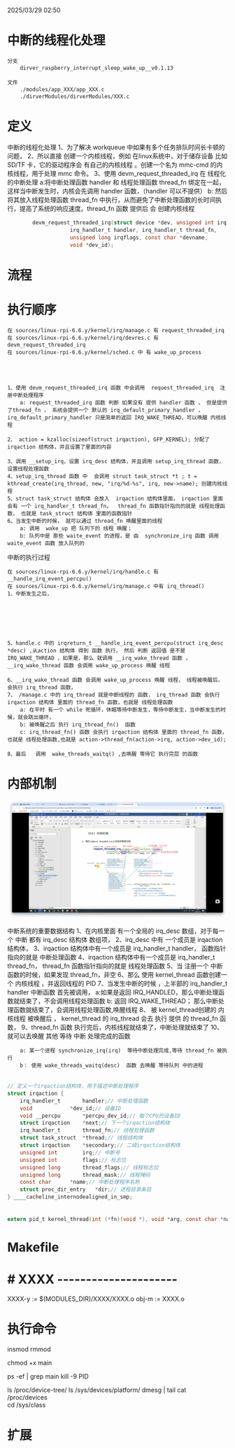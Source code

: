2025/03/29 02:50
# 中断的线程化处理
    分支
        dirver_raspberry_interrupt_sleep_wake_up__v0.1.13

    文件
        ./modules/app_XXX/app_XXX.c
        ./dirverModules/dirverModules/XXX.c

# 定义


中断的线程化处理
    1、为了解决 workqueue 中如果有多个任务排队时间长卡顿的问题，
    2、所以直接 创建一个内核线程，例如 在linux系统中，对于储存设备 比如 SD/TF 卡，它的驱动程序会 有自己的内核线程 。创建一个名为 mmc-cmd 的内核线程，用于处理 mmc 命令。
    3、使用  devm_request_threaded_irq 在 线程化的中断处理 
        a:将中断处理函数 handler 和 线程处理函数 thread_fn 绑定在一起，这样当中断发生时，内核会先调用 handler 函数，（handler 可以不提供）
        b: 然后将其放入线程处理函数 thread_fn 中执行，从而避免了中断处理函数的长时间执行，提高了系统的响应速度。thread_fn 函数 提供后 会 创建内核线程

```C
        devm_request_threaded_irq(struct device *dev, unsigned int irq,
                    irq_handler_t handler, irq_handler_t thread_fn,
                    unsigned long irqflags, const char *devname,
                    void *dev_id);

```






# 流程


# 执行顺序
    在 sources/linux-rpi-6.6.y/kernel/irq/manage.c 有 request_threaded_irq
    在 sources/linux-rpi-6.6.y/kernel/irq/devres.c 有 devm_request_threaded_irq
    在 sources/linux-rpi-6.6.y/kernel/sched.c 中 有 wake_up_process

    


    1、使用 devm_request_threaded_irq 函数 中会调用  request_threaded_irq  注册中断处理程序
        a: request_threaded_irq 函数 判断 如果没有 提供 handler 函数 ， 但是提供了thread_fn ， 系统会提供一个 默认的 irq_default_primary_handler ， irq_default_primary_handler 只是简单的返回 IRQ_WAKE_THREAD，可以唤醒 内核线程

    2、 action = kzalloc(sizeof(struct irqaction), GFP_KERNEL); 分配了 irqaction 结构体，并且设置了里面的内容

    3、调用 __setup_irq，设置 irq_desc 结构体，并且调用 setup_irq_thread 函数， 设置线程处理函数
    4、setup_irq_thread 函数 中  会调用 struct task_struct *t ; t = kthread_create(irq_thread, new, "irq/%d-%s", irq, new->name); 创建内核线程 
    5、struct task_struct 结构体 会放入  irqaction 结构体里面， irqaction 里面会有 一个 irq_handler_t thread_fn，  thread_fn 函数指针指向的就是 线程处理函数， 也就是 task_struct 结构体 里面的函数指针
    6、当发生中断的时候， 就可以通过 thread_fn 唤醒里面的线程
        a: 调用  wake_up 把 队列下的 线程 唤醒；
        b: 队列中是 那些 waite_event 的进程，是 由  synchronize_irq 函数 调用 waite_event 函数 放入队列的





中断的执行过程

    在 sources/linux-rpi-6.6.y/kernel/irq/handle.c 有 __handle_irq_event_percpu()
    在 sources/linux-rpi-6.6.y/kernel/irq/manage.c 中有 irq_thread()
    1、中断发生之后，






    5、handle.c 中的 irqreturn_t __handle_irq_event_percpu(struct irq_desc *desc) ,从action 结构体 得到 函数 执行， 然后 判断 返回值 是不是 IRQ_WAKE_THREAD ，如果是，那么 就调用 __irq_wake_thread 函数 ， __irq_wake_thread 函数 会调用 wake_up_process 唤醒 线程

    6、__irq_wake_thread 函数 会调用 wake_up_process 唤醒 线程， 线程被唤醒后，会执行 irq_thread 函数， 
    7、 /manage.c 中的 irq_thread 就是中断线程的 函数， irq_thread 函数 会执行 irqaction 结构体 里面的 thread_fn 函数，也就是 线程处理函数
        a: 在平时 有一个 while 死循环，休眠等待中断发生，等待中断发生，当中断发生的时候，就会跳出循环，
        b: 被唤醒之后 执行 irq_thread_fn()  函数
        c: irq_thread_fn() 函数 会执行 irqaction 结构体 里面的 thread_fn 函数，也就是 线程处理函数,也就是 action->thread_fn(action->irq, action->dev_id);
    
    8、最后   调用  wake_threads_waitq() ,去唤醒 等待它 执行完层 的函数


# 内部机制

![alt text](中断的线程化处理.png)

中断系统的重要数据结构
    1、在内核里面 有一个全局的 irq_desc 数组，对于每一个 中断 都有  irq_desc 结构体 数组项， 
    2、irq_desc 中有 一个成员是  irqaction 结构体，
    3、irqaction 结构体中有一个成员是  irq_handler_t handler，  函数指针指向的就是 中断处理函数
    4、irqaction 结构体中有一个成员是 irq_handler_t thread_fn，  thread_fn 函数指针指向的就是 线程处理函数
    5、当 注册一个 中断函数的时候，如果发现  thread_fn，非空
    6、那么 使用 kernel_thread 函数创建一个 内核线程 ，并返回线程的 PID
    7、当发生中断的时候 ，上半部的 irq_handler_t handler  中断函数 首先被调用，
        a:如果是返回 IRQ_HANDLED，那么中断处理函数就结束了，不会调用线程处理函数
        b: 返回 IRQ_WAKE_THREAD； 那么中断处理函数就结束了，会调用线程处理函数,唤醒线程
    8、 被 kernel_thread创建的  内核线程  被唤醒后 ， kernel_thread 的 irq_thread 会去  执行  提供 的 thread_fn 函数，
    9、thread_fn 函数 执行完后，内核线程就结束了，中断处理就结束了
    10、就可以去唤醒  其他 等待 中断 处理完成的函数

        a: 某一个进程 synchronize_irq(irq)  等待中断处理完成,等待 thread_fn 被执行
        b： 使用 wake_threads_waitq(desc)  函数 去唤醒 等待队列 中的进程


```C

// 定义一个irqaction结构体，用于描述中断处理程序
struct irqaction {
	irq_handler_t		handler;// 中断处理函数
	void			*dev_id;// 设备ID
	void __percpu		*percpu_dev_id;// 每个CPU的设备ID
	struct irqaction	*next;// 下一个irqaction结构体
	irq_handler_t		thread_fn;// 线程处理函数
	struct task_struct	*thread;// 线程结构体
	struct irqaction	*secondary;// 二级irqaction结构体
	unsigned int		irq;// 中断号
	unsigned int		flags;// 标志位
	unsigned long		thread_flags;// 线程标志位
	unsigned long		thread_mask;// 线程掩码
	const char		*name;// 中断处理程序名称
	struct proc_dir_entry	*dir;// 进程目录条目
} ____cacheline_internodealigned_in_smp;


extern pid_t kernel_thread(int (*fn)(void *), void *arg, const char *name, unsigned long flags);


```




# Makefile
# # XXXX ---------------------
XXXX-y := $(MODULES_DIR)/XXXX/XXXX.o
obj-m := XXXX.o


# 执行命令


insmod
rmmod

chmod +x main

ps -ef | grep main
kill -9 PID

ls /proc/device-tree/
ls /sys/devices/platform/
dmesg | tail
cat /proc/devices  
cd /sys/class 



# 扩展

